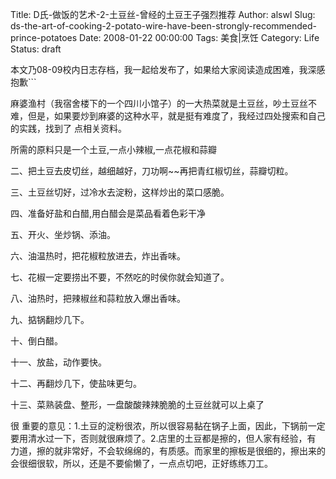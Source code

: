 Title: D氏-做饭的艺术-2-土豆丝-曾经的土豆王子强烈推荐
Author: alswl
Slug: ds-the-art-of-cooking-2-potato-wire-have-been-strongly-recommended-prince-potatoes
Date: 2008-01-22 00:00:00
Tags: 美食|烹饪
Category: Life
Status: draft

本文乃08-09校内日志存档，我一起给发布了，如果给大家阅读造成困难，我深感抱歉```

麻婆渔村（我宿舍楼下的一个四川小馆子）的一大热菜就是土豆丝，吵土豆丝不难，但是，如果要炒到麻婆的这种水平，就是挺有难度了，我经过四处搜索和自己的实践，找到了
点相关资料。

所需的原料只是一个土豆,一点小辣椒,一点花椒和蒜瓣

二、把土豆去皮切丝，越细越好，刀功啊~~再把青红椒切丝，蒜瓣切粒。

三、土豆丝切好，过冷水去淀粉，这样炒出的菜口感脆。

四、准备好盐和白醋,用白醋会是菜品看着色彩干净

五、开火、坐炒锅、添油。

六、油温热时，把花椒粒放进去，炸出香味。

七、花椒一定要捞出不要，不然吃的时侯你就会知道了。

八、油热时，把辣椒丝和蒜粒放入爆出香味。

九、掂锅翻炒几下。

十、倒白醋。

十一、放盐，动作要快。

十二、再翻炒几下，使盐味更匀。

十三、菜熟装盘、整形，一盘酸酸辣辣脆脆的土豆丝就可以上桌了

很 重要的意见：1.土豆的淀粉很浓，所以很容易黏在锅子上面，因此，下锅前一定要用清水过一下，否则就很麻烦了。2.店里的土豆都是擦的，但人家有经验，有
力道，擦的就非常好，不会软绵绵的，有质感。而家里的擦板是很细的，擦出来的会很细很软，所以，还是不要偷懒了，一点点切吧，正好练练刀工。

